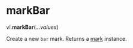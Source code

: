 # markBar

vl.<b>markBar</b>(<em>...values</em>)

Create a new <code>bar</code> mark.
Returns a [mark](mark) instance.
